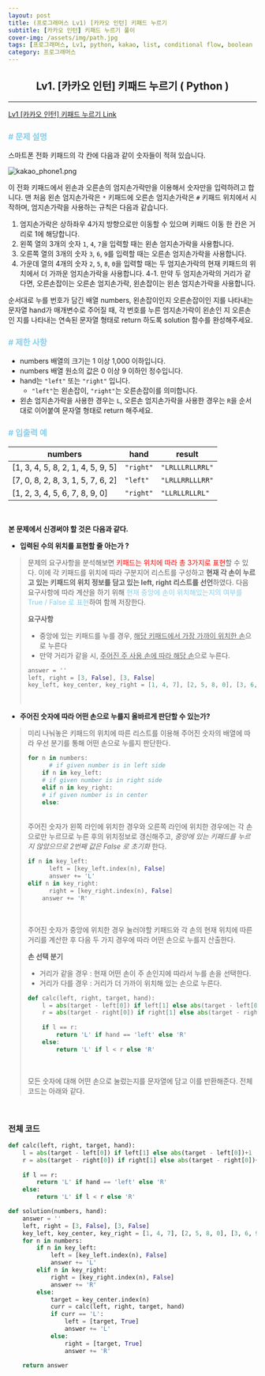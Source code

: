 ```yaml
---
layout: post
title: (프로그래머스 Lv1) [카카오 인턴] 키패드 누르기
subtitle: [카카오 인턴] 키패드 누르기 풀이
cover-img: /assets/img/path.jpg
tags: [프로그래머스, Lv1, python, kakao, list, conditional flow, boolean ]
category: 프로그래머스
---
```


<center>
  <h2>
    Lv1. [카카오 인턴] 키패드 누르기 ( Python )
  </h2>
</center>

---

[Lv1 \[카카오 인턴\] 키패드 누르기 Link](https://programmers.co.kr/learn/courses/30/lessons/67256)

### <span style="color:skyblue"># 문제 설명</span>


스마트폰 전화 키패드의 각 칸에 다음과 같이 숫자들이 적혀 있습니다.

![kakao_phone1.png](https://grepp-programmers.s3.ap-northeast-2.amazonaws.com/files/production/4b69a271-5f4a-4bf4-9ebf-6ebed5a02d8d/kakao_phone1.png)

이 전화 키패드에서 왼손과 오른손의 엄지손가락만을 이용해서 숫자만을 입력하려고 합니다.
맨 처음 왼손 엄지손가락은 `*` 키패드에 오른손 엄지손가락은 `#` 키패드 위치에서 시작하며, 엄지손가락을 사용하는 규칙은 다음과 같습니다.

1. 엄지손가락은 상하좌우 4가지 방향으로만 이동할 수 있으며 키패드 이동 한 칸은 거리로 1에 해당합니다.
2. 왼쪽 열의 3개의 숫자 `1`, `4`, `7`을 입력할 때는 왼손 엄지손가락을 사용합니다.
3. 오른쪽 열의 3개의 숫자 `3`, `6`, `9`를 입력할 때는 오른손 엄지손가락을 사용합니다.
4. 가운데 열의 4개의 숫자 `2`, `5`, `8`, `0`을 입력할 때는 두 엄지손가락의 현재 키패드의 위치에서 더 가까운 엄지손가락을 사용합니다.
   4-1. 만약 두 엄지손가락의 거리가 같다면, 오른손잡이는 오른손 엄지손가락, 왼손잡이는 왼손 엄지손가락을 사용합니다.

순서대로 누를 번호가 담긴 배열 numbers, 왼손잡이인지 오른손잡이인 지를 나타내는 문자열 hand가 매개변수로 주어질 때, 각 번호를 누른 엄지손가락이 왼손인 지 오른손인 지를 나타내는 연속된 문자열 형태로 return 하도록 solution 함수를 완성해주세요.

### <span style="color:skyblue"># 제한 사항</span>

- numbers 배열의 크기는 1 이상 1,000 이하입니다.
- numbers 배열 원소의 값은 0 이상 9 이하인 정수입니다.
- hand는 `"left"` 또는 `"right"` 입니다.
  - `"left"`는 왼손잡이, `"right"`는 오른손잡이를 의미합니다.
- 왼손 엄지손가락을 사용한 경우는 `L`, 오른손 엄지손가락을 사용한 경우는 `R`을 순서대로 이어붙여 문자열 형태로 return 해주세요.

### <span style="color:skyblue"># 입출력 예</span>

| numbers                           | hand      | result          |
| --------------------------------- | --------- | --------------- |
| [1, 3, 4, 5, 8, 2, 1, 4, 5, 9, 5] | `"right"` | `"LRLLLRLLRRL"` |
| [7, 0, 8, 2, 8, 3, 1, 5, 7, 6, 2] | `"left"`  | `"LRLLRRLLLRR"` |
| [1, 2, 3, 4, 5, 6, 7, 8, 9, 0]    | `"right"` | `"LLRLLRLLRL"`  |

<br>

 **본 문제에서 신경써야 할 것은 다음과 같다.**

- **입력된 수의 위치를 표현할 줄 아는가 ?**

>   문제의 요구사항을 분석해보면 <span style='color:red'>키패드는 위치에 따라 총 3가지로 표현</span>할 수 있다. 이에 각 키패드를 위치에 따라 구분지어 리스트를 구성하고 **현재 각 손이 누르고 있는 키패드의 위치 정보를 담고 있는 left, right 리스트를 선언**하였다. 다음 요구사항에 따라 계산을 하기 위해 <span style='color:skyblue'>현재 중앙에 손이 위치해있는지의 여부를 True / False 로 표현</span>하여 함께 저장한다.
>
>   **요구사항**
>
>   - 중앙에 있는 키패드를 누를 경우, <u>해당 키패드에서 가장 가까이 위치한 손</u>으로 누른다
>   - 만약 거리가 같을 시, <u>주어진 주 사용 손에 따라 해당 손</u>으로 누른다. 
>
>   ```python
>   answer = ''
>   left, right = [3, False], [3, False]
>   key_left, key_center, key_right = [1, 4, 7], [2, 5, 8, 0], [3, 6, 9]
>   ```
>
>   <br>

- **주어진 숫자에 따라 어떤 손으로 누를지 올바르게 판단할 수 있는가?**

> 미리 나눠놓은 키패드의 위치에 따른 리스트를 이용해 주어진 숫자의 배열에 따라 우선 분기를 통해 어떤 손으로 누를지 판단한다.
>
> ```python
> for n in numbers:
>   	# if given number is in left side		
>     if n in key_left:
>     # if given number is in right side		
>     elif n in key_right:
>     # if given number is in center		
>     else:
> ```
>
> <br>주어진 숫자가 왼쪽 라인에 위치한 경우와 오른쪽 라인에 위치한 경우에는 각 손으로만 누르므로 누른 후의 위치정보로 갱신해주고, *중앙에 있는 키패드를 누르지 않았으므로 2번째 값은 False 로 초기화* 한다.
>
> ```python
> if n in key_left:
>   	left = [key_left.index(n), False]
>  		answer += 'L'
> elif n in key_right:
>   	right = [key_right.index(n), False]
>     answer += 'R'
> ```
>
> <br>
>
> 주어진 숫자가 중앙에 위치한 경우 눌러야할 키패드와 각 손의 현재 위치에 따른 거리를 계산한 후 다음 두 가지 경우에 따라 어떤 손으로 누를지 산출한다.
>
> **손 선택 분기**
>
> - 거리가 같을 경우 : 현재 어떤 손이 주 손인지에 따라서 누를 손을 선택한다.
> - 거리가 다를 경우 : 거리가 더 가까이 위치해 있는 손으로 누른다.
>
> ```python
> def calc(left, right, target, hand):
>     l = abs(target - left[0]) if left[1] else abs(target - left[0])+1
>     r = abs(target - right[0]) if right[1] else abs(target - right[0])+1
>     
>     if l == r:
>         return 'L' if hand == 'left' else 'R'
>     else:
>         return 'L' if l < r else 'R'
> ```
>
> <br>
>
> 모든 숫자에 대해 어떤 손으로 눌렀는지를 문자열에 담고 이를 반환해준다. 전체 코드는 아래와 같다.

<br>

### 전체 코드

```python
def calc(left, right, target, hand):
    l = abs(target - left[0]) if left[1] else abs(target - left[0])+1
    r = abs(target - right[0]) if right[1] else abs(target - right[0])+1
    
    if l == r:
        return 'L' if hand == 'left' else 'R'
    else:
        return 'L' if l < r else 'R'

def solution(numbers, hand):
    answer = ''
    left, right = [3, False], [3, False]
    key_left, key_center, key_right = [1, 4, 7], [2, 5, 8, 0], [3, 6, 9]
    for n in numbers:
        if n in key_left:
            left = [key_left.index(n), False]
            answer += 'L'
        elif n in key_right:
            right = [key_right.index(n), False]
            answer += 'R'
        else:
            target = key_center.index(n)
            curr = calc(left, right, target, hand)
            if curr == 'L':
                left = [target, True]
                answer += 'L'
            else:
                right = [target, True]
                answer += 'R'
            
    return answer
```

